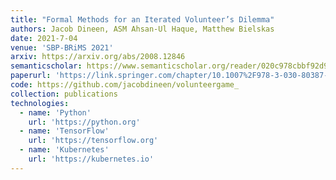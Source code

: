 ```yaml
---
title: "Formal Methods for an Iterated Volunteer’s Dilemma"
authors: Jacob Dineen, ASM Ahsan-Ul Haque, Matthew Bielskas
date: 2021-7-04
venue: 'SBP-BRiMS 2021'
arxiv: https://arxiv.org/abs/2008.12846
semanticscholar: https://www.semanticscholar.org/reader/020c978cbbf92d960ce486eb12cb5d4ca0ff10c8
paperurl: 'https://link.springer.com/chapter/10.1007%2F978-3-030-80387-2_8'
code: https://github.com/jacobdineen/volunteergame_
collection: publications
technologies:
  - name: 'Python'
    url: 'https://python.org'
  - name: 'TensorFlow'
    url: 'https://tensorflow.org'
  - name: 'Kubernetes'
    url: 'https://kubernetes.io'
---
```

